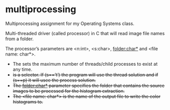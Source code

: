 # multiprocessing
Multiprocessing assignment for my Operating Systems class.

Multi-threaded driver (called processor) in C that will read image file
names from a folder. 


The processor’s parameters are <n:int>, <s:char>, <folder:char*> and <file
name: char*>. 
- The <n> sets the maximum number of threads/child processes to exist at any
time.
- <s> is a selector. If (s==’t’) the program will use the thread
solution and if (s==p) it will usee the process solution. 
- The <folder:char*> parameter
specifies the folder that contains the source images to be processed for the histogram extraction.
- The <file name: char*> is the name of the output file to write the color
histograms to.
